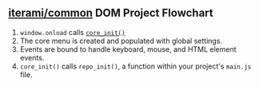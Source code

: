 [iterami/common](https://github.com/iterami/Documentation.htm/blob/gh-pages/common/README.md) DOM Project Flowchart
-------------------------------------------------------------------------------------------------------------------

1. `window.onload` calls [`core_init()`](https://github.com/iterami/Documentation.htm/blob/gh-pages/common/files/corejs.md#core_init)
  1. The core menu is created and populated with global settings.
  2. Events are bound to handle keyboard, mouse, and HTML element events.
2. `core_init()` calls `repo_init()`, a function within your project's `main.js` file.
